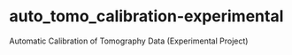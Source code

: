 # auto_tomo_calibration-experimental
Automatic Calibration of Tomography Data (Experimental Project)

